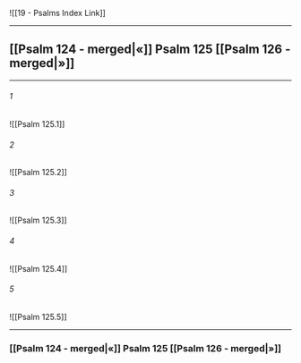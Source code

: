 ![[19 - Psalms Index Link]]

---
##  [[Psalm 124 - merged|«]] Psalm 125 [[Psalm 126 - merged|»]]

---

###### 1
![[Psalm 125.1]] 

###### 2
![[Psalm 125.2]] 

###### 3
![[Psalm 125.3]] 

###### 4
![[Psalm 125.4]]

###### 5 
![[Psalm 125.5]] 


---
###  [[Psalm 124 - merged|«]] Psalm 125 [[Psalm 126 - merged|»]]